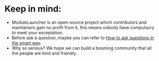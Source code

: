 # Keep in mind:

- ModuleLauncher is an open-source project which contributors and maintainers gain no profit from it, this means nobody have compulsory to meet your exceptation.
- Before ask a question, maybe you can refer to [How to ask questions in the smart way](https://github.com/selfteaching/How-To-Ask-Questions-The-Smart-Way).
- Why so serious? We hope we can build a booming community that all the people are kind and friendly.